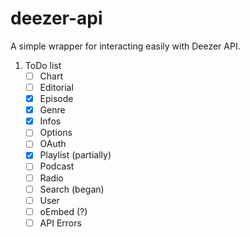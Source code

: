 # deezer-api
 A simple wrapper for interacting easily with Deezer API.
1. ToDo list 
    - [ ] Chart 
    - [ ] Editorial 
    - [x] Episode
    - [x] Genre 
    - [x] Infos 
    - [ ] Options
    - [ ] OAuth
    - [x] Playlist (partially)
    - [ ] Podcast 
    - [ ] Radio
    - [ ] Search (began)
    - [ ] User 
    - [ ] oEmbed (?)
    - [ ] API Errors 
